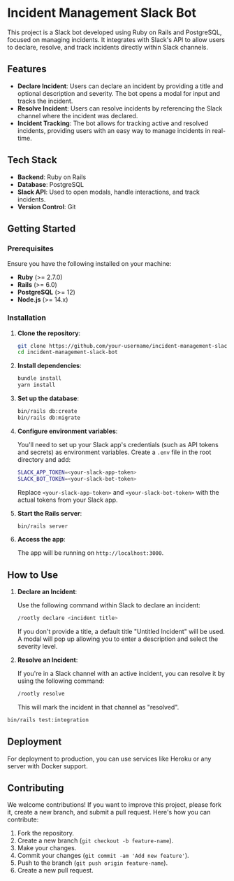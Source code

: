 
# Incident Management Slack Bot

This project is a Slack bot developed using Ruby on Rails and PostgreSQL, focused on managing incidents. It integrates with Slack's API to allow users to declare, resolve, and track incidents directly within Slack channels.

## Features

- **Declare Incident**: Users can declare an incident by providing a title and optional description and severity. The bot opens a modal for input and tracks the incident.
- **Resolve Incident**: Users can resolve incidents by referencing the Slack channel where the incident was declared.
- **Incident Tracking**: The bot allows for tracking active and resolved incidents, providing users with an easy way to manage incidents in real-time.

## Tech Stack

- **Backend**: Ruby on Rails
- **Database**: PostgreSQL
- **Slack API**: Used to open modals, handle interactions, and track incidents.
- **Version Control**: Git

## Getting Started

### Prerequisites

Ensure you have the following installed on your machine:

- **Ruby** (>= 2.7.0)
- **Rails** (>= 6.0)
- **PostgreSQL** (>= 12)
- **Node.js** (>= 14.x)

### Installation

1. **Clone the repository**:

   ```bash
   git clone https://github.com/your-username/incident-management-slack-bot.git
   cd incident-management-slack-bot
   ```

2. **Install dependencies**:

   ```bash
   bundle install
   yarn install
   ```

3. **Set up the database**:

   ```bash
   bin/rails db:create
   bin/rails db:migrate
   ```

4. **Configure environment variables**:

   You'll need to set up your Slack app's credentials (such as API tokens and secrets) as environment variables. Create a `.env` file in the root directory and add:

   ```bash
   SLACK_APP_TOKEN=<your-slack-app-token>
   SLACK_BOT_TOKEN=<your-slack-bot-token>
   ```

   Replace `<your-slack-app-token>` and `<your-slack-bot-token>` with the actual tokens from your Slack app.

5. **Start the Rails server**:

   ```bash
   bin/rails server
   ```

6. **Access the app**:

   The app will be running on `http://localhost:3000`.

## How to Use

1. **Declare an Incident**:
   
   Use the following command within Slack to declare an incident:
   ```bash
   /rootly declare <incident title>
   ```

   If you don't provide a title, a default title "Untitled Incident" will be used. A modal will pop up allowing you to enter a description and select the severity level.

2. **Resolve an Incident**:

   If you're in a Slack channel with an active incident, you can resolve it by using the following command:
   ```bash
   /rootly resolve
   ```

   This will mark the incident in that channel as "resolved".

```bash
bin/rails test:integration
```

## Deployment

For deployment to production, you can use services like Heroku or any server with Docker support.


## Contributing

We welcome contributions! If you want to improve this project, please fork it, create a new branch, and submit a pull request. Here's how you can contribute:

1. Fork the repository.
2. Create a new branch (`git checkout -b feature-name`).
3. Make your changes.
4. Commit your changes (`git commit -am 'Add new feature'`).
5. Push to the branch (`git push origin feature-name`).
6. Create a new pull request.

